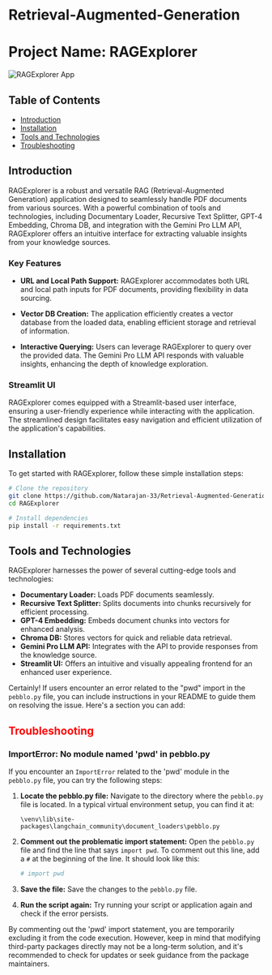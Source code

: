 # Retrieval-Augmented-Generation

# Project Name: RAGExplorer

![RAGExplorer App](https://github.com/Natarajan-33/Retrieval-Augmented-Generation/assets/122523867/40250c66-fe14-44dc-8fcb-631d210b5265)


## Table of Contents

- [Introduction](#introduction)
- [Installation](#Installation)
- [Tools and Technologies](#ToolsandTechnologies)
- [Troubleshooting](#Troubleshooting)

## Introduction

RAGExplorer is a robust and versatile RAG (Retrieval-Augmented Generation) application designed to seamlessly handle PDF documents from various sources. With a powerful combination of tools and technologies, including Documentary Loader, Recursive Text Splitter, GPT-4 Embedding, Chroma DB, and integration with the Gemini Pro LLM API, RAGExplorer offers an intuitive interface for extracting valuable insights from your knowledge sources.

### Key Features

- **URL and Local Path Support:** RAGExplorer accommodates both URL and local path inputs for PDF documents, providing flexibility in data sourcing.
  
- **Vector DB Creation:** The application efficiently creates a vector database from the loaded data, enabling efficient storage and retrieval of information.

- **Interactive Querying:** Users can leverage RAGExplorer to query over the provided data. The Gemini Pro LLM API responds with valuable insights, enhancing the depth of knowledge exploration.

### Streamlit UI

RAGExplorer comes equipped with a Streamlit-based user interface, ensuring a user-friendly experience while interacting with the application. The streamlined design facilitates easy navigation and efficient utilization of the application's capabilities.

## Installation

To get started with RAGExplorer, follow these simple installation steps:

```bash
# Clone the repository
git clone https://github.com/Natarajan-33/Retrieval-Augmented-Generation.git
cd RAGExplorer

# Install dependencies
pip install -r requirements.txt
```

## Tools and Technologies

RAGExplorer harnesses the power of several cutting-edge tools and technologies:

- **Documentary Loader:** Loads PDF documents seamlessly.
- **Recursive Text Splitter:** Splits documents into chunks recursively for efficient processing.
- **GPT-4 Embedding:** Embeds document chunks into vectors for enhanced analysis.
- **Chroma DB:** Stores vectors for quick and reliable data retrieval.
- **Gemini Pro LLM API:** Integrates with the API to provide responses from the knowledge source.
- **Streamlit UI:** Offers an intuitive and visually appealing frontend for an enhanced user experience.

Certainly! If users encounter an error related to the "pwd" import in the `pebblo.py` file, you can include instructions in your README to guide them on resolving the issue. Here's a section you can add:




<font color="red"><h2>Troubleshooting</h2></font>

### ImportError: No module named 'pwd' in pebblo.py

If you encounter an `ImportError` related to the 'pwd' module in the `pebblo.py` file, you can try the following steps:

1. **Locate the pebblo.py file:**
   Navigate to the directory where the `pebblo.py` file is located. In a typical virtual environment setup, you can find it at:
   ```
   \venv\lib\site-packages\langchain_community\document_loaders\pebblo.py
   ```

2. **Comment out the problematic import statement:**
   Open the `pebblo.py` file and find the line that says `import pwd`. To comment out this line, add a `#` at the beginning of the line. It should look like this:
   ```python
   # import pwd
   ```

3. **Save the file:**
   Save the changes to the `pebblo.py` file.

4. **Run the script again:**
   Try running your script or application again and check if the error persists.

By commenting out the 'pwd' import statement, you are temporarily excluding it from the code execution. However, keep in mind that modifying third-party packages directly may not be a long-term solution, and it's recommended to check for updates or seek guidance from the package maintainers.

